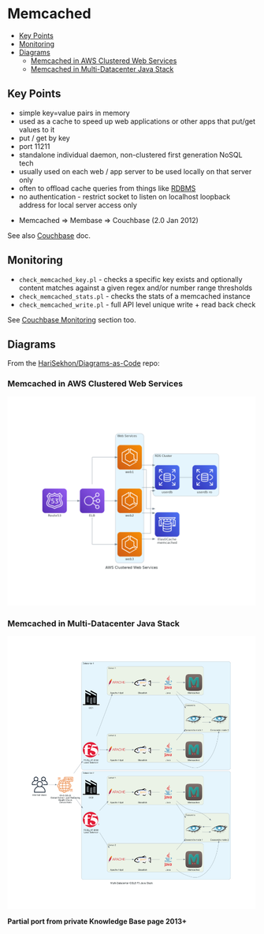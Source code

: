 # Memcached

<!-- INDEX_START -->

- [Key Points](#key-points)
- [Monitoring](#monitoring)
- [Diagrams](#diagrams)
  - [Memcached in AWS Clustered Web Services](#memcached-in-aws-clustered-web-services)
  - [Memcached in Multi-Datacenter Java Stack](#memcached-in-multi-datacenter-java-stack)

<!-- INDEX_END -->

## Key Points

- simple key=value pairs in memory
- used as a cache to speed up web applications or other apps that put/get values to it
- put / get by key
- port 11211
- standalone individual daemon, non-clustered first generation NoSQL tech
- usually used on each web / app server to be used locally on that server only
- often to offload cache queries from things like [RDBMS](sql.md)
- no authentication - restrict socket to listen on localhost loopback address for local server access only

<!-- -->

- Memcached => Membase => Couchbase (2.0 Jan 2012)

See also [Couchbase](couchbase.md) doc.

## Monitoring

- `check_memcached_key.pl` - checks a specific key exists and optionally content matches against a given regex and/or number range thresholds
- `check_memcached_stats.pl` - checks the stats of a memcached instance
- `check_memcached_write.pl` - full API level unique write + read back check

See [Couchbase Monitoring](couchbase.md#monitoring) section too.

## Diagrams

From the [HariSekhon/Diagrams-as-Code](https://github.com/HariSekhon/Diagrams-as-Code) repo:

### Memcached in AWS Clustered Web Services

![Memcached in AWS Clustered Web Services](https://github.com/HariSekhon/Diagrams-as-Code/raw/master/images/aws_clustered_web_services.png)

### Memcached in Multi-Datacenter Java Stack

![Memcached in Multi-Datacenter Java Stack](https://github.com/HariSekhon/Diagrams-as-Code/raw/master/images/multi_dc_gslb_f5_java_stack.png)

**Partial port from private Knowledge Base page 2013+**
